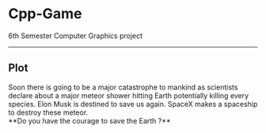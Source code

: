 # Cpp-Game
6th Semester Computer Graphics project 
<hr>
<h2>Plot</h2>
Soon there is going to be a major catastrophe to mankind as scientists declare about a major meteor shower hitting Earth potentially killing every species. Elon Musk is destined to save us again. SpaceX makes a spaceship to destroy these meteor.<br>
**Do you have the courage to save the Earth ?**

